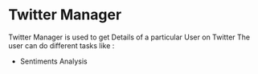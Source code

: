 # Twitter Manager
Twitter Manager is used to get Details of a particular User on Twitter
The user can do different tasks like :
  - Sentiments Analysis
